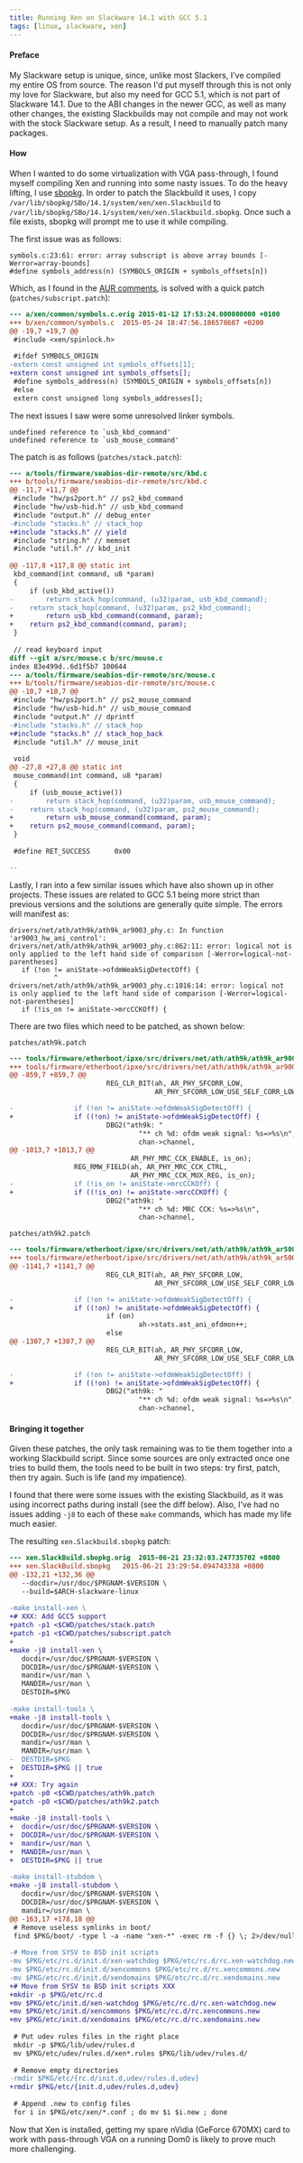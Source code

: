 ```yaml
---
title: Running Xen on Slackware 14.1 with GCC 5.1
tags: [linux, slackware, xen]
---
```


#### Preface
My Slackware setup is unique, since, unlike most Slackers, I've compiled my entire OS from source. The reason I'd put myself through this is not only my love for Slackware, but also my need for GCC 5.1, which is not part of Slackware 14.1. Due to the ABI changes in the newer GCC, as well as many other changes, the existing Slackbuilds may not compile and may not work with the stock Slackware setup. As a result, I need to manually patch many packages.

#### How
When I wanted to do some virtualization with VGA pass-through, I found myself compiling Xen and running into some nasty issues. To do the heavy lifting, I use [sbopkg](http://sbopkg.org/). In order to patch the Slackbuild it uses, I copy `/var/lib/sbopkg/SBo/14.1/system/xen/xen.Slackbuild` to ` /var/lib/sbopkg/SBo/14.1/system/xen/xen.Slackbuild.sbopkg`. Once such a file exists, sbopkg will prompt me to use it while compiling.

The first issue was as follows:
```text
symbols.c:23:61: error: array subscript is above array bounds [-Werror=array-bounds]
#define symbols_address(n) (SYMBOLS_ORIGIN + symbols_offsets[n])
```

Which, as I found in the [AUR comments](https://aur.archlinux.org/packages/xen/?comments=all), is solved with a quick patch (`patches/subscript.patch`):

```patch
--- a/xen/common/symbols.c.orig	2015-01-12 17:53:24.000000000 +0100
+++ b/xen/common/symbols.c	2015-05-24 18:47:56.186578687 +0200
@@ -19,7 +19,7 @@
 #include <xen/spinlock.h>
 
 #ifdef SYMBOLS_ORIGIN
-extern const unsigned int symbols_offsets[1];
+extern const unsigned int symbols_offsets[];
 #define symbols_address(n) (SYMBOLS_ORIGIN + symbols_offsets[n])
 #else
 extern const unsigned long symbols_addresses[];
```

The next issues I saw were some unresolved linker symbols.

```text
undefined reference to `usb_kbd_command'
undefined reference to `usb_mouse_command'
```

The patch is as follows (`patches/stack.patch`):
```patch
--- a/tools/firmware/seabios-dir-remote/src/kbd.c
+++ b/tools/firmware/seabios-dir-remote/src/kbd.c
@@ -11,7 +11,7 @@
 #include "hw/ps2port.h" // ps2_kbd_command
 #include "hw/usb-hid.h" // usb_kbd_command
 #include "output.h" // debug_enter
-#include "stacks.h" // stack_hop
+#include "stacks.h" // yield
 #include "string.h" // memset
 #include "util.h" // kbd_init
 
@@ -117,8 +117,8 @@ static int
 kbd_command(int command, u8 *param)
 {
     if (usb_kbd_active())
-        return stack_hop(command, (u32)param, usb_kbd_command);
-    return stack_hop(command, (u32)param, ps2_kbd_command);
+        return usb_kbd_command(command, param);
+    return ps2_kbd_command(command, param);
 }
 
 // read keyboard input
diff --git a/src/mouse.c b/src/mouse.c
index 83e499d..6d1f5b7 100644
--- a/tools/firmware/seabios-dir-remote/src/mouse.c
+++ b/tools/firmware/seabios-dir-remote/src/mouse.c
@@ -10,7 +10,7 @@
 #include "hw/ps2port.h" // ps2_mouse_command
 #include "hw/usb-hid.h" // usb_mouse_command
 #include "output.h" // dprintf
-#include "stacks.h" // stack_hop
+#include "stacks.h" // stack_hop_back
 #include "util.h" // mouse_init
 
 void
@@ -27,8 +27,8 @@ static int
 mouse_command(int command, u8 *param)
 {
     if (usb_mouse_active())
-        return stack_hop(command, (u32)param, usb_mouse_command);
-    return stack_hop(command, (u32)param, ps2_mouse_command);
+        return usb_mouse_command(command, param);
+    return ps2_mouse_command(command, param);
 }
 
 #define RET_SUCCESS      0x00

--
```

Lastly, I ran into a few similar issues which have also shown up in other projects. These issues are related to GCC 5.1 being more strict than previous versions and the solutions are generally quite simple. The errors will manifest as:

```text
drivers/net/ath/ath9k/ath9k_ar9003_phy.c: In function 'ar9003_hw_ani_control':
drivers/net/ath/ath9k/ath9k_ar9003_phy.c:862:11: error: logical not is only applied to the left hand side of comparison [-Werror=logical-not-parentheses]
   if (!on != aniState->ofdmWeakSigDetectOff) {
           ^
drivers/net/ath/ath9k/ath9k_ar9003_phy.c:1016:14: error: logical not is only applied to the left hand side of comparison [-Werror=logical-not-parentheses]
   if (!is_on != aniState->mrcCCKOff) {
```

There are two files which need to be patched, as shown below:

`patches/ath9k.patch`
```patch
--- tools/firmware/etherboot/ipxe/src/drivers/net/ath/ath9k/ath9k_ar9003_phy.c  2015-06-21 22:01:02.701058530 +0800
+++ tools/firmware/etherboot/ipxe/src/drivers/net/ath/ath9k/ath9k_ar9003_phy.c  2015-06-21 22:01:27.499057064 +0800
@@ -859,7 +859,7 @@
                        REG_CLR_BIT(ah, AR_PHY_SFCORR_LOW,
                                    AR_PHY_SFCORR_LOW_USE_SELF_CORR_LOW);

-               if (!on != aniState->ofdmWeakSigDetectOff) {
+               if ((!on) != aniState->ofdmWeakSigDetectOff) {
                        DBG2("ath9k: "
                                "** ch %d: ofdm weak signal: %s=>%s\n",
                                chan->channel,
@@ -1013,7 +1013,7 @@
                              AR_PHY_MRC_CCK_ENABLE, is_on);
                REG_RMW_FIELD(ah, AR_PHY_MRC_CCK_CTRL,
                              AR_PHY_MRC_CCK_MUX_REG, is_on);
-               if (!is_on != aniState->mrcCCKOff) {
+               if ((!is_on) != aniState->mrcCCKOff) {
                        DBG2("ath9k: "
                                "** ch %d: MRC CCK: %s=>%s\n",
                                chan->channel,
```

`patches/ath9k2.patch`
```patch
--- tools/firmware/etherboot/ipxe/src/drivers/net/ath/ath9k/ath9k_ar5008_phy.c.orig     2011-12-11 03:28:04.000000000 +0100
+++ tools/firmware/etherboot/ipxe/src/drivers/net/ath/ath9k/ath9k_ar5008_phy.c  2015-05-25 11:14:30.732759966 +0200
@@ -1141,7 +1141,7 @@
                        REG_CLR_BIT(ah, AR_PHY_SFCORR_LOW,
                                    AR_PHY_SFCORR_LOW_USE_SELF_CORR_LOW);

-               if (!on != aniState->ofdmWeakSigDetectOff) {
+               if ((!on) != aniState->ofdmWeakSigDetectOff) {
                        if (on)
                                ah->stats.ast_ani_ofdmon++;
                        else
@@ -1307,7 +1307,7 @@
                        REG_CLR_BIT(ah, AR_PHY_SFCORR_LOW,
                                    AR_PHY_SFCORR_LOW_USE_SELF_CORR_LOW);

-               if (!on != aniState->ofdmWeakSigDetectOff) {
+               if ((!on) != aniState->ofdmWeakSigDetectOff) {
                        DBG2("ath9k: "
                                "** ch %d: ofdm weak signal: %s=>%s\n",
                                chan->channel,
```

#### Bringing it together
Given these patches, the only task remaining was to tie them together into a working Slackbuild script. Since some sources are only extracted once one tries to build them, the tools need to be built in two steps: try first, patch, then try again. Such is life (and my impatience).

I found that there were some issues with the existing Slackbuild, as it was using incorrect paths during install (see the diff below). Also, I've had no issues adding `-j8` to each of these `make` commands, which has made my life much easier.

The resulting `xen.Slackbuild.sbopkg` patch:
```patch
--- xen.SlackBuild.sbopkg.orig	2015-06-21 23:32:03.247735702 +0800
+++ xen.SlackBuild.sbopkg	2015-06-21 23:29:54.094743338 +0800
@@ -132,21 +132,36 @@
   --docdir=/usr/doc/$PRGNAM-$VERSION \
   --build=$ARCH-slackware-linux
 
-make install-xen \
+# XXX: Add GCC5 support
+patch -p1 <$CWD/patches/stack.patch
+patch -p1 <$CWD/patches/subscript.patch
+
+make -j8 install-xen \
   docdir=/usr/doc/$PRGNAM-$VERSION \
   DOCDIR=/usr/doc/$PRGNAM-$VERSION \
   mandir=/usr/man \
   MANDIR=/usr/man \
   DESTDIR=$PKG
 
-make install-tools \
+make -j8 install-tools \
   docdir=/usr/doc/$PRGNAM-$VERSION \
   DOCDIR=/usr/doc/$PRGNAM-$VERSION \
   mandir=/usr/man \
   MANDIR=/usr/man \
-  DESTDIR=$PKG
+  DESTDIR=$PKG || true
+
+# XXX: Try again
+patch -p0 <$CWD/patches/ath9k.patch
+patch -p0 <$CWD/patches/ath9k2.patch
+
+make -j8 install-tools \
+  docdir=/usr/doc/$PRGNAM-$VERSION \
+  DOCDIR=/usr/doc/$PRGNAM-$VERSION \
+  mandir=/usr/man \
+  MANDIR=/usr/man \
+  DESTDIR=$PKG || true
 
-make install-stubdom \
+make -j8 install-stubdom \
   docdir=/usr/doc/$PRGNAM-$VERSION \
   DOCDIR=/usr/doc/$PRGNAM-$VERSION \
   mandir=/usr/man \
@@ -163,17 +178,18 @@
 # Remove useless symlinks in boot/
 find $PKG/boot/ -type l -a -name "xen-*" -exec rm -f {} \; 2>/dev/null || true
 
-# Move from SYSV to BSD init scripts
-mv $PKG/etc/rc.d/init.d/xen-watchdog $PKG/etc/rc.d/rc.xen-watchdog.new
-mv $PKG/etc/rc.d/init.d/xencommons $PKG/etc/rc.d/rc.xencommons.new
-mv $PKG/etc/rc.d/init.d/xendomains $PKG/etc/rc.d/rc.xendomains.new
+# Move from SYSV to BSD init scripts XXX
+mkdir -p $PKG/etc/rc.d
+mv $PKG/etc/init.d/xen-watchdog $PKG/etc/rc.d/rc.xen-watchdog.new
+mv $PKG/etc/init.d/xencommons $PKG/etc/rc.d/rc.xencommons.new
+mv $PKG/etc/init.d/xendomains $PKG/etc/rc.d/rc.xendomains.new
 
 # Put udev rules files in the right place
 mkdir -p $PKG/lib/udev/rules.d
 mv $PKG/etc/udev/rules.d/xen*.rules $PKG/lib/udev/rules.d/
 
 # Remove empty directories
-rmdir $PKG/etc/{rc.d/init.d,udev/rules.d,udev}
+rmdir $PKG/etc/{init.d,udev/rules.d,udev}
 
 # Append .new to config files
 for i in $PKG/etc/xen/*.conf ; do mv $i $i.new ; done
```

Now that Xen is installed, getting my spare nVidia (GeForce 670MX) card to work with pass-through VGA on a running Dom0 is likely to prove much more challenging.
